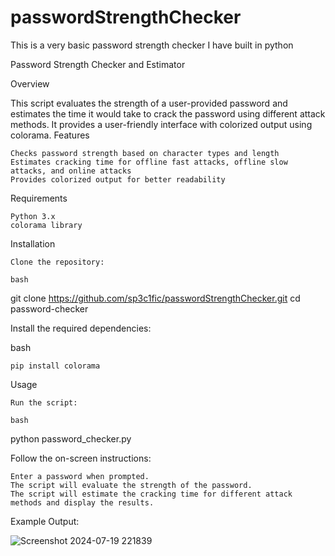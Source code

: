 # passwordStrengthChecker

This is a very basic password strength checker I have built in python


Password Strength Checker and Estimator

Overview

This script evaluates the strength of a user-provided password and estimates the time it would take to crack the password using different attack methods. It provides a user-friendly interface with colorized output using colorama.
Features

    Checks password strength based on character types and length
    Estimates cracking time for offline fast attacks, offline slow attacks, and online attacks
    Provides colorized output for better readability

Requirements

    Python 3.x
    colorama library

Installation

    Clone the repository:

    bash

git clone https://github.com/sp3c1fic/passwordStrengthChecker.git
cd password-checker

Install the required dependencies:

bash

    pip install colorama

Usage

    Run the script:

    bash

python password_checker.py

Follow the on-screen instructions:

    Enter a password when prompted.
    The script will evaluate the strength of the password.
    The script will estimate the cracking time for different attack methods and display the results.
Example Output:

![Screenshot 2024-07-19 221839](https://github.com/user-attachments/assets/ab2622ed-7200-4d99-86db-23b42fba0890)

